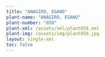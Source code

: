 ```yaml
---
title: "ANAGIRO, EGANO"
plant-name: "ANAGIRO, EGANO"
plant-number: "058"
plant-xml: /assets/xml/plant058.xml
plant-img: /assets/img/plant058.jpg
layout: single-xml
toc: false
---
```

